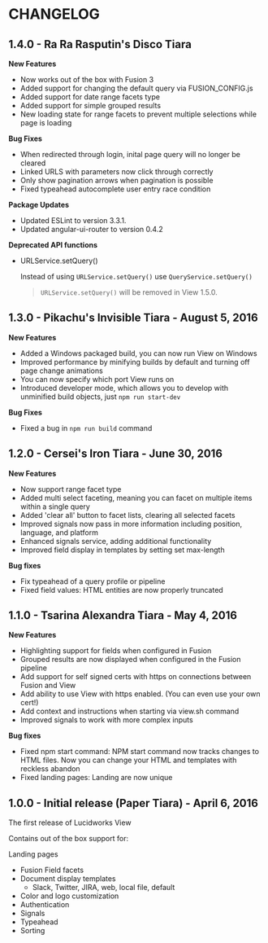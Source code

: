 # CHANGELOG

## 1.4.0 - Ra Ra Rasputin's Disco Tiara
**New Features**
* Now works out of the box with Fusion 3
* Added support for changing the default query via FUSION_CONFIG.js
* Added support for date range facets type
* Added support for simple grouped results
* New loading state for range facets to prevent multiple selections while page is loading

**Bug Fixes**
* When redirected through login, inital page query will no longer be cleared
* Linked URLS with parameters now click through correctly
* Only show pagination arrows when pagination is possible
* Fixed typeahead autocomplete user entry race condition

**Package Updates**
* Updated ESLint to version 3.3.1.
* Updated angular-ui-router to version 0.4.2

**Deprecated API functions**
* URLService.setQuery()

  Instead of using `URLService.setQuery()` use `QueryService.setQuery()`
  > `URLService.setQuery()` will be removed in View 1.5.0.

## 1.3.0 - Pikachu's Invisible Tiara - August 5, 2016
**New Features**
* Added a Windows packaged build, you can now run View on Windows
* Improved performance by minifying builds by default and turning off page change animations
* You can now specify which port View runs on
* Introduced developer mode, which allows you to develop with unminified build objects, just `npm run start-dev`

**Bug Fixes**
* Fixed a bug in `npm run build` command

## 1.2.0 - Cersei's Iron Tiara - June 30, 2016
**New Features**
* Now support range facet type
* Added multi select faceting, meaning you can facet on multiple items within a single query
* Added 'clear all' button to facet lists, clearing all selected facets
* Improved signals now pass in more information including position, language, and platform
* Enhanced signals service, adding additional functionality
* Improved field display in templates by setting set max-length

**Bug fixes**
* Fix typeahead of a query profile or pipeline
* Fixed field values: HTML entities are now properly truncated

## 1.1.0 - Tsarina Alexandra Tiara - May 4, 2016
**New Features**
* Highlighting support for fields when configured in Fusion
* Grouped results are now displayed when configured in the Fusion pipeline
* Add support for self signed certs with https on connections between Fusion and View
* Add ability to use View with https enabled. (You can even use your own cert!)
* Add context and instructions when starting via view.sh command
* Improved signals to work with more complex inputs

**Bug fixes**
* Fixed npm start command:   NPM start command now tracks changes to HTML files. Now you can change your HTML and templates with reckless abandon
* Fixed landing pages: Landing are now unique

## 1.0.0 - Initial release (Paper Tiara) - April 6, 2016

The first release of Lucidworks View

Contains out of the box support for:

Landing pages
- Fusion Field facets
- Document display templates
  - Slack, Twitter, JIRA, web, local file, default
- Color and logo customization
- Authentication
- Signals
- Typeahead
- Sorting
